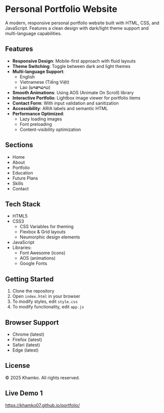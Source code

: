 # Personal Portfolio Website

A modern, responsive personal portfolio website built with HTML, CSS, and JavaScript. Features a clean design with dark/light theme support and multi-language capabilities.

## Features

- **Responsive Design**: Mobile-first approach with fluid layouts
- **Theme Switching**: Toggle between dark and light themes
- **Multi-language Support**: 
  - English
  - Vietnamese (Tiếng Việt)
  - Lao (ພາສາລາວ)
- **Smooth Animations**: Using AOS (Animate On Scroll) library
- **Interactive Portfolio**: Lightbox image viewer for portfolio items
- **Contact Form**: With input validation and sanitization
- **Accessibility**: ARIA labels and semantic HTML
- **Performance Optimized**:
  - Lazy loading images
  - Font preloading
  - Content-visibility optimization

## Sections

- Home
- About
- Portfolio
- Education
- Future Plans
- Skills
- Contact

## Tech Stack

- HTML5
- CSS3
  - CSS Variables for theming
  - Flexbox & Grid layouts
  - Neumorphic design elements
- JavaScript
- Libraries:
  - Font Awesome (icons)
  - AOS (animations)
  - Google Fonts

## Getting Started

1. Clone the repository
2. Open `index.html` in your browser
3. To modify styles, edit `style.css`
4. To modify functionality, edit `app.js`

## Browser Support

- Chrome (latest)
- Firefox (latest)
- Safari (latest)
- Edge (latest)

## License

© 2025 Khamko. All rights reserved.

## Live Demo 1
https://khamko07.github.io/portfolio/
